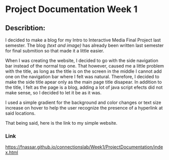 # Project Documentation Week 1
## Describtion:
I decided to make a blog for my Intro to Interactive Media Final Project last semester. The blog _(text and image)_ has already been written last semester for final submition so that made it a little easier.

When I was creating the website, I decided to go with the side navigation bar instead of the normal top one. That however, caused me a little problem with the title, as long as the title is on the screen in the middle I cannot add one on the navigation bar where I felt was natural. Therefore, I decided to make the side title apear only as the main page title disapear. 
In addition to the title, I felt as the page is a blog, adding a lot of java script efects did not make sense, so I decided to let it be as it was.

I used a simple gradient for the background and color changes or text size increase on hover to help the user recognize the presence of a hyperlink at said locations.

That being said, here is the link to my simple website.
### Link
https://fnassar.github.io/connectionslab/Week1/ProjectDocumentation/index.html
